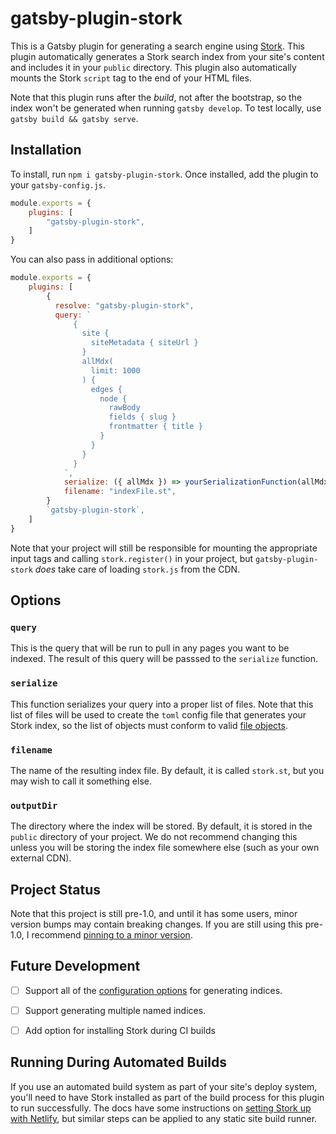 # gatsby-plugin-stork

This is a Gatsby plugin for generating a search engine using [Stork](https://github.com/jameslittle230/stork).
This plugin automatically generates a Stork search index from your site's content and includes it in your `public` directory.
This plugin also automatically mounts the Stork `script` tag to the end of your HTML files.

Note that this plugin runs after the _build_, not after the bootstrap, so the index won't be generated when running `gatsby develop`.
To test locally, use `gatsby build && gatsby serve`.

## Installation

To install, run `npm i gatsby-plugin-stork`.
Once installed, add the plugin to your `gatsby-config.js`.

```js
module.exports = {
    plugins: [
        "gatsby-plugin-stork",
    ]
}
```

You can also pass in additional options:

```js
module.exports = {
    plugins: [
        {
          resolve: "gatsby-plugin-stork",
          query: `
              {
                site {
                  siteMetadata { siteUrl }
                }
                allMdx(
                  limit: 1000
                ) {
                  edges {
                    node {
                      rawBody
                      fields { slug }
                      frontmatter { title }
                    }
                  }
                }
              }
            `,
            serialize: ({ allMdx }) => yourSerializationFunction(allMdx),
            filename: "indexFile.st",
        }
        `gatsby-plugin-stork`,
    ]
}
```

Note that your project will still be responsible for mounting the appropriate input tags and calling `stork.register()` in your project, but `gatsby-plugin-stork` _does_ take care of loading `stork.js` from the CDN.

## Options

### `query`

This is the query that will be run to pull in any pages you want to be indexed.
The result of this query will be passsed to the `serialize` function.

### `serialize`

This function serializes your query into a proper list of files.
Note that this list of files will be used to create the `toml` config file that generates your Stork index, so the list of objects must conform to valid [file objects](https://stork-search.net/docs/config-ref).

### `filename`

The name of the resulting index file.
By default, it is called `stork.st`, but you may wish to call it something else.

### `outputDir`

The directory where the index will be stored.
By default, it is stored in the `public` directory of your project.
We do not recommend changing this unless you will be storing the index file somewhere else (such as your own external CDN).

## Project Status

Note that this project is still pre-1.0, and until it has some users, minor version bumps may contain breaking changes. If you are still using this pre-1.0, I recommend [pinning to a minor version](https://docs.npmjs.com/cli/v6/using-npm/semver#tilde-ranges-123-12-1).

## Future Development

- [ ] Support all of the [configuration options](https://stork-search.net/docs/config-ref) for generating indices.

- [ ] Support generating multiple named indices.

- [ ] Add option for installing Stork during CI builds

## Running During Automated Builds

If you use an automated build system as part of your site's deploy system, you'll need to have Stork installed as part of the build process for this plugin to run successfully.
The docs have some instructions on [setting Stork up with Netlify](https://stork-search.net/docs/stork-and-netlify), but similar steps can be applied to any static site build runner.
